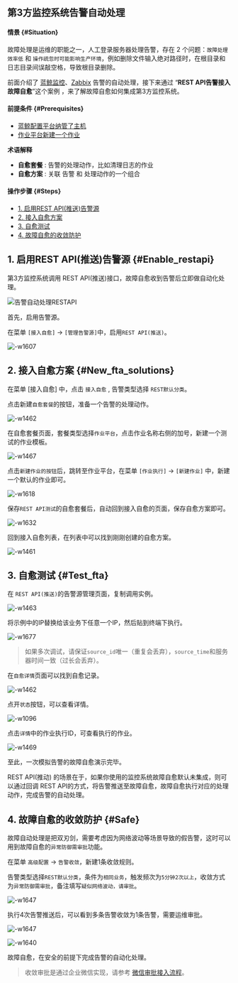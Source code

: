 第3方监控系统告警自动处理
---


#### 情景 {#Situation}
故障处理是运维的职能之一，人工登录服务器处理告警，存在 2 个问题：`故障处理效率低` 和 `操作疏忽时可能影响生产环境`，例如删除文件输入绝对路径时，在根目录和日志目录间误敲空格，导致根目录删除。

前面介绍了 [蓝鲸监控](CO/Bkmonitor_Alarm_processing_automation.md)、[Zabbix](CO/Zabbix_Alarm_processing_automation.md) 告警的自动处理，接下来通过 “**REST API告警接入故障自愈**”这个案例 ，来了解故障自愈如何集成第3方监控系统。

#### 前提条件 {#Prerequisites}

- [蓝鲸配置平台纳管了主机](/CD/CMDB_management_hosts.md)
- [作业平台新建一个作业](/CD/Massive_host_control.md#New_job)

**术语解释**
 - **自愈套餐** : 告警的处理动作，比如清理日志的作业
 - **自愈方案** : 关联 告警 和 处理动作的一个组合


#### 操作步骤 {#Steps}

- [1. 启用REST API(推送)告警源](#Enable_restapi)
- [2. 接入自愈方案](#New_fta_solutions)
- [3. 自愈测试](#Test_fta)
- [4. 故障自愈的收敛防护](#Safe)


## 1. 启用REST API(推送)告警源 {#Enable_restapi}

第3方监控系统调用 REST API(推送)接口，故障自愈收到告警后立即做自动化处理。

![告警自动处理RESTAPI](media/%E5%91%8A%E8%AD%A6%E8%87%AA%E5%8A%A8%E5%A4%84%E7%90%86RESTAPI.png)

首先，启用告警源。

在菜单 `[接入自愈]` -> `[管理告警源]`中，启用`REST API(推送)`。

![-w1607](media/15644897774502.jpg)


## 2. 接入自愈方案 {#New_fta_solutions}
在菜单 [接入自愈] 中，点击 `接入自愈` , 告警类型选择 `REST默认分类`。

点击新建`自愈套餐`的按钮，准备一个告警的处理动作。

![-w1462](media/15645495294643.jpg)

在自愈套餐页面，套餐类型选择`作业平台`，点击作业名称右侧的加号，新建一个测试的作业模板。

![-w1467](media/15645496712334.jpg)

点击`新建作业的按钮`后，跳转至作业平台，在菜单 `[作业执行]` -> `[新建作业]` 中，新建一个默认的作业即可。

![-w1618](media/15645586006821.jpg)

保存`REST API测试`的自愈套餐后，自动回到接入自愈的页面，保存自愈方案即可。

![-w1632](media/15645586988459.jpg)

回到接入自愈列表，在列表中可以找到刚刚创建的自愈方案。

![-w1461](media/15645497070309.jpg)

## 3. 自愈测试 {#Test_fta}

在 `REST API(推送)`的告警源管理页面，复制调用实例。

![-w1463](media/15645498508783.jpg)

将示例中的IP替换给该业务下任意一个IP，然后贴到终端下执行。

![-w1677](media/15645500000862.jpg)

> 如果多次调试，请保证`source_id`唯一（重复会丢弃），`source_time`和服务器时间一致（过长会丢弃）。

在`自愈详情`页面可以找到自愈记录。

![-w1462](media/15645500166456.jpg)

点开`状态`按钮，可以查看详情。

![-w1096](media/15645537350395.jpg)

点击`详情`中的作业执行ID，可查看执行的作业。

![-w1469](media/15645537631995.jpg)

至此，一次模拟告警的故障自愈演示完毕。

REST API(推动) 的场景在于，如果你使用的监控系统故障自愈默认未集成，则可以通过回调 REST API的方式，将告警推送至故障自愈，故障自愈执行对应的处理动作，完成告警的自动处理。


## 4. 故障自愈的收敛防护 {#Safe}

故障自动处理是把双刃剑，需要考虑因为网络波动等场景导致的假告警，这时可以用到故障自愈的`异常防御需审批`功能。

在菜单 `高级配置` -> `告警收敛`，新建1条收敛规则。

告警类型选择`REST默认分类`，条件为`相同业务`，触发频次为`5分钟2次以上`，收敛方式为`异常防御需审批`，备注填写`疑似网络波动，请审批`。 

![-w1647](media/15645549056435.jpg)

执行4次告警推送后，可以看到多条告警收敛为1条告警，需要运维审批。

![-w1647](media/15645548545230.jpg)

![-w1640](media/15645549476173.jpg)

故障自愈，在安全的前提下完成告警的自动化处理。

> 收敛审批是通过企业微信实现，请参考 [微信审批接入流程](https://docs.bk.tencent.com/product_white_paper/fta/Advanced_Features/WeChat_approval_access_process.html)。

